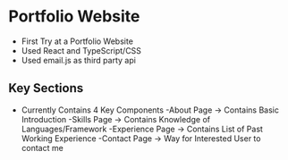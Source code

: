 # Portfolio Website

- First Try at a Portfolio Website
- Used React and TypeScript/CSS
- Used email.js as third party api

## Key Sections

- Currently Contains 4 Key Components
  -About Page -> Contains Basic Introduction
  -Skills Page -> Contains Knowledge of Languages/Framework
  -Experience Page -> Contains List of Past Working Experience
  -Contact Page -> Way for Interested User to contact me 
